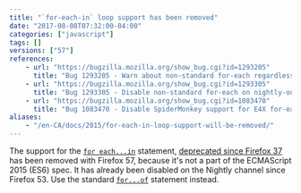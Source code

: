 ```yaml
---
title: "`for-each-in` loop support has been removed"
date: "2017-08-08T07:32:00-04:00"
categories: ["javascript"]
tags: []
versions: ["57"]
references:
    - url: "https://bugzilla.mozilla.org/show_bug.cgi?id=1293205"
      title: "Bug 1293205 - Warn about non-standard for-each regardless of JS version number"
    - url: "https://bugzilla.mozilla.org/show_bug.cgi?id=1293305"
      title: "Bug 1293305 - Disable non-standard for-each on nightly-only"
    - url: "https://bugzilla.mozilla.org/show_bug.cgi?id=1083470"
      title: "Bug 1083470 - Disable SpiderMonkey support for E4X for-each"
aliases:
    - "/en-CA/docs/2015/for-each-in-loop-support-will-be-removed/"
---
```

The support for the [`for each...in`](https://developer.mozilla.org/docs/Web/JavaScript/Reference/Statements/for_each...in) statement, [deprecated since Firefox 37](https://www.fxsitecompat.dev/en-CA/docs/2015/for-each-in-loops-are-now-deprecated/) has been removed with Firefox 57, because it's not a part of the ECMAScript 2015 (ES6) spec. It has already been disabled on the Nightly channel since Firefox 53. Use the standard [`for...of`](https://developer.mozilla.org/docs/Web/JavaScript/Reference/Statements/for...of) statement instead.

